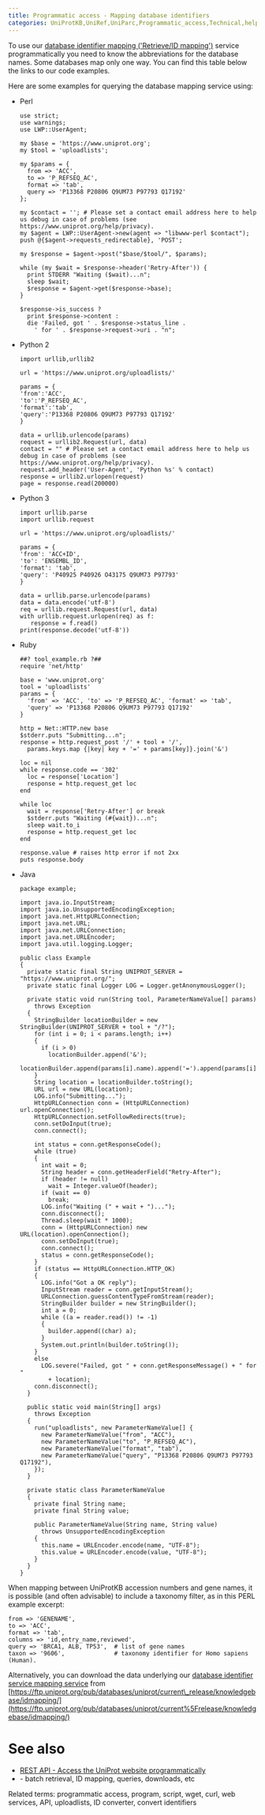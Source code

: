 ```yaml
---
title: Programmatic access - Mapping database identifiers
categories: UniProtKB,UniRef,UniParc,Programmatic_access,Technical,help
---
```


To use our [database identifier mapping ('Retrieve/ID mapping')](https://www.uniprot.org/help/uploadlists) service programmatically you need to know the abbreviations for the database names. Some databases map only one way. You can find this table below the links to our code examples.

Here are some examples for querying the database mapping service using:

-   Perl

      

        use strict;
        use warnings;
        use LWP::UserAgent;

        my $base = 'https://www.uniprot.org';
        my $tool = 'uploadlists';

        my $params = {
          from => 'ACC',
          to => 'P_REFSEQ_AC',
          format => 'tab',
          query => 'P13368 P20806 Q9UM73 P97793 Q17192'
        };

        my $contact = ''; # Please set a contact email address here to help us debug in case of problems (see https://www.uniprot.org/help/privacy).
        my $agent = LWP::UserAgent->new(agent => "libwww-perl $contact");
        push @{$agent->requests_redirectable}, 'POST';

        my $response = $agent->post("$base/$tool/", $params);

        while (my $wait = $response->header('Retry-After')) {
          print STDERR "Waiting ($wait)...n";
          sleep $wait;
          $response = $agent->get($response->base);
        }

        $response->is_success ?
          print $response->content :
          die 'Failed, got ' . $response->status_line .
            ' for ' . $response->request->uri . "n";

-   Python 2

      

        import urllib,urllib2

        url = 'https://www.uniprot.org/uploadlists/'

        params = {
        'from':'ACC',
        'to':'P_REFSEQ_AC',
        'format':'tab',
        'query':'P13368 P20806 Q9UM73 P97793 Q17192'
        }

        data = urllib.urlencode(params)
        request = urllib2.Request(url, data)
        contact = "" # Please set a contact email address here to help us debug in case of problems (see https://www.uniprot.org/help/privacy).
        request.add_header('User-Agent', 'Python %s' % contact)
        response = urllib2.urlopen(request)
        page = response.read(200000)

-   Python 3

      

        import urllib.parse
        import urllib.request

        url = 'https://www.uniprot.org/uploadlists/'

        params = {
        'from': 'ACC+ID',
        'to': 'ENSEMBL_ID',
        'format': 'tab',
        'query': 'P40925 P40926 O43175 Q9UM73 P97793'
        }

        data = urllib.parse.urlencode(params)
        data = data.encode('utf-8')
        req = urllib.request.Request(url, data)
        with urllib.request.urlopen(req) as f:
           response = f.read()
        print(response.decode('utf-8'))

-   Ruby

      

        ##? tool_example.rb ?##
        require 'net/http'

        base = 'www.uniprot.org'
        tool = 'uploadlists'
        params = {
          'from' => 'ACC', 'to' => 'P_REFSEQ_AC', 'format' => 'tab',
          'query' => 'P13368 P20806 Q9UM73 P97793 Q17192'
        }

        http = Net::HTTP.new base
        $stderr.puts "Submitting...n";
        response = http.request_post '/' + tool + '/',
          params.keys.map {|key| key + '=' + params[key]}.join('&')

        loc = nil
        while response.code == '302'
          loc = response['Location']
          response = http.request_get loc
        end

        while loc
          wait = response['Retry-After'] or break
          $stderr.puts "Waiting (#{wait})...n";
          sleep wait.to_i
          response = http.request_get loc
        end

        response.value # raises http error if not 2xx
        puts response.body

-   Java

      

        package example;

        import java.io.InputStream;
        import java.io.UnsupportedEncodingException;
        import java.net.HttpURLConnection;
        import java.net.URL;
        import java.net.URLConnection;
        import java.net.URLEncoder;
        import java.util.logging.Logger;

        public class Example
        {
          private static final String UNIPROT_SERVER = "https://www.uniprot.org/";
          private static final Logger LOG = Logger.getAnonymousLogger();

          private static void run(String tool, ParameterNameValue[] params)
            throws Exception
          {
            StringBuilder locationBuilder = new StringBuilder(UNIPROT_SERVER + tool + "/?");
            for (int i = 0; i < params.length; i++)
            {
              if (i > 0)
                locationBuilder.append('&');
              locationBuilder.append(params[i].name).append('=').append(params[i].value);
            }
            String location = locationBuilder.toString();
            URL url = new URL(location);
            LOG.info("Submitting...");
            HttpURLConnection conn = (HttpURLConnection) url.openConnection();
            HttpURLConnection.setFollowRedirects(true);
            conn.setDoInput(true);
            conn.connect();

            int status = conn.getResponseCode();
            while (true)
            {
              int wait = 0;
              String header = conn.getHeaderField("Retry-After");
              if (header != null)
                wait = Integer.valueOf(header);
              if (wait == 0)
                break;
              LOG.info("Waiting (" + wait + ")...");
              conn.disconnect();
              Thread.sleep(wait * 1000);
              conn = (HttpURLConnection) new URL(location).openConnection();
              conn.setDoInput(true);
              conn.connect();
              status = conn.getResponseCode();
            }
            if (status == HttpURLConnection.HTTP_OK)
            {
              LOG.info("Got a OK reply");
              InputStream reader = conn.getInputStream();
              URLConnection.guessContentTypeFromStream(reader);
              StringBuilder builder = new StringBuilder();
              int a = 0;
              while ((a = reader.read()) != -1)
              {
                builder.append((char) a);
              }
              System.out.println(builder.toString());
            }
            else
              LOG.severe("Failed, got " + conn.getResponseMessage() + " for "
                + location);
            conn.disconnect();
          }

          public static void main(String[] args)
            throws Exception
          {
            run("uploadlists", new ParameterNameValue[] {
              new ParameterNameValue("from", "ACC"),
              new ParameterNameValue("to", "P_REFSEQ_AC"),
              new ParameterNameValue("format", "tab"),
              new ParameterNameValue("query", "P13368 P20806 Q9UM73 P97793 Q17192"),
            });
          }

          private static class ParameterNameValue
          {
            private final String name;
            private final String value;

            public ParameterNameValue(String name, String value)
              throws UnsupportedEncodingException
            {
              this.name = URLEncoder.encode(name, "UTF-8");
              this.value = URLEncoder.encode(value, "UTF-8");
            }
          }
        }

When mapping between UniProtKB accession numbers and gene names, it is possible (and often advisable) to include a taxonomy filter, as in this PERL example excerpt:

    from => 'GENENAME',
    to => 'ACC',
    format => 'tab',
    columns => 'id,entry_name,reviewed',
    query => 'BRCA1, ALB, TP53',  # list of gene names
    taxon => '9606',              # taxonomy identifier for Homo sapiens (Human).

Alternatively, you can download the data underlying our [database identifier service mapping service](https://www.uniprot.org/uploadlists) from [https://ftp.uniprot.org/pub/databases/uniprot/current\_release/knowledgebase/idmapping/](https://ftp.uniprot.org/pub/databases/uniprot/current%5Frelease/knowledgebase/idmapping/)

# See also

-   [REST API - Access the UniProt website programmatically](https://www.uniprot.org/help/api)
-   \- batch retrieval, ID mapping, queries, downloads, etc

Related terms: programmatic access, program, script, wget, curl, web services, API, uploadlists, ID converter, convert identifiers
